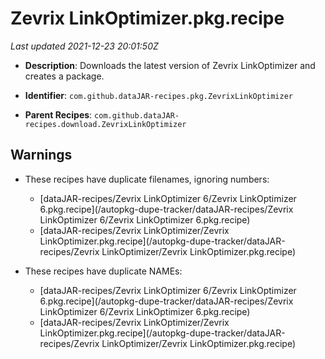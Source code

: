 # Zevrix LinkOptimizer.pkg.recipe

_Last updated 2021-12-23 20:01:50Z_

- **Description**: Downloads the latest version of Zevrix LinkOptimizer and creates a package.

- **Identifier**: `com.github.dataJAR-recipes.pkg.ZevrixLinkOptimizer`

- **Parent Recipes**: `com.github.dataJAR-recipes.download.ZevrixLinkOptimizer`


## Warnings

- These recipes have duplicate filenames, ignoring numbers:
    - [dataJAR-recipes/Zevrix LinkOptimizer 6/Zevrix LinkOptimizer 6.pkg.recipe](/autopkg-dupe-tracker/dataJAR-recipes/Zevrix LinkOptimizer 6/Zevrix LinkOptimizer 6.pkg.recipe)
    - [dataJAR-recipes/Zevrix LinkOptimizer/Zevrix LinkOptimizer.pkg.recipe](/autopkg-dupe-tracker/dataJAR-recipes/Zevrix LinkOptimizer/Zevrix LinkOptimizer.pkg.recipe)

- These recipes have duplicate NAMEs:
    - [dataJAR-recipes/Zevrix LinkOptimizer 6/Zevrix LinkOptimizer 6.pkg.recipe](/autopkg-dupe-tracker/dataJAR-recipes/Zevrix LinkOptimizer 6/Zevrix LinkOptimizer 6.pkg.recipe)
    - [dataJAR-recipes/Zevrix LinkOptimizer/Zevrix LinkOptimizer.pkg.recipe](/autopkg-dupe-tracker/dataJAR-recipes/Zevrix LinkOptimizer/Zevrix LinkOptimizer.pkg.recipe)